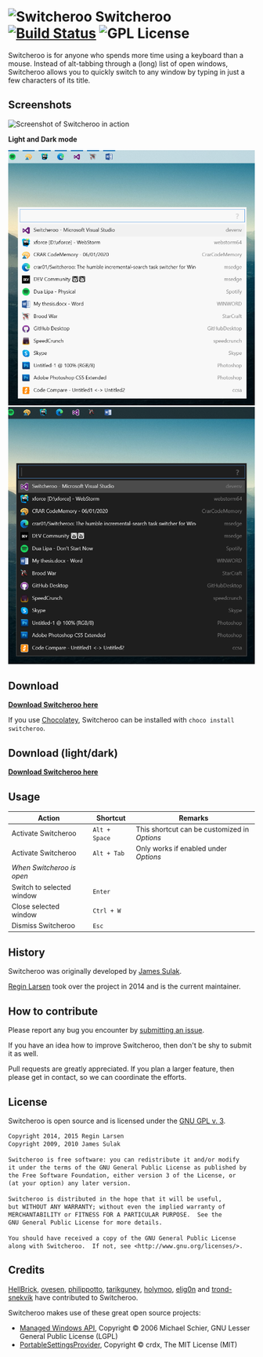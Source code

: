 <img src="logo.png" alt="Switcheroo" width="48px" height="48px"> Switcheroo  [![Build Status](https://img.shields.io/appveyor/ci/kvakulo/switcheroo.svg)](https://ci.appveyor.com/project/kvakulo/switcheroo) ![GPL License](https://img.shields.io/badge/license-GPL-brightgreen.svg)
==========

Switcheroo is for anyone who spends more time using a keyboard than a mouse.
Instead of alt-tabbing through a (long) list of open windows, Switcheroo allows
you to quickly switch to any window by typing in just a few characters of its title.

## Screenshots

<img src="screenshot.png" alt="Screenshot of Switcheroo in action" width="540px" height="372px">

**Light and Dark mode**

<img src="light.png" alt="Screenshot of Switcheroo in action" width="540px">
<img src="dark.png" alt="Screenshot of Switcheroo in action" width="540px">

Download
--------

**[Download Switcheroo here](https://github.com/kvakulo/Switcheroo/releases)**

If you use [Chocolatey](https://chocolatey.org), Switcheroo can be installed with `choco install switcheroo`.

Download (light/dark)
--------
**[Download Switcheroo here](https://github.com/crar01/Switcheroo/releases)**

Usage
-----

Action                         | Shortcut        | Remarks
------------------------------ | --------------- | ----------
Activate Switcheroo            | `Alt + Space`   | This shortcut can be customized in _Options_
Activate Switcheroo            | `Alt + Tab`     | Only works if enabled under _Options_
_When Switcheroo is open_      |                 |
Switch to selected window      | `Enter`         |
Close selected window          | `Ctrl + W`      |
Dismiss Switcheroo             | `Esc`           |



History
---------

Switcheroo was originally developed by [James Sulak](https://github.com/jsulak).

[Regin Larsen](https://github.com/kvakulo) took over the project in 2014 and is the current maintainer.


How to contribute
-----------------

Please report any bug you encounter by [submitting an issue](https://github.com/kvakulo/Switcheroo/issues/new).

If you have an idea how to improve Switcheroo, then don't be shy to submit it as well.

Pull requests are greatly appreciated. If you plan a larger feature, then please get in contact, so we can coordinate the efforts.


License
-------

Switcheroo is open source and is licensed under the [GNU GPL v. 3](http://www.gnu.org/licenses/gpl.html).

```
Copyright 2014, 2015 Regin Larsen
Copyright 2009, 2010 James Sulak
 
Switcheroo is free software: you can redistribute it and/or modify
it under the terms of the GNU General Public License as published by
the Free Software Foundation, either version 3 of the License, or
(at your option) any later version.

Switcheroo is distributed in the hope that it will be useful,
but WITHOUT ANY WARRANTY; without even the implied warranty of
MERCHANTABILITY or FITNESS FOR A PARTICULAR PURPOSE.  See the
GNU General Public License for more details.
 
You should have received a copy of the GNU General Public License
along with Switcheroo.  If not, see <http://www.gnu.org/licenses/>.
```


Credits
-------

[HellBrick](https://github.com/HellBrick), [ovesen](https://github.com/ovesen), [philippotto](https://github.com/philippotto), [tarikguney](https://github.com/tarikguney), [holymoo](https://github.com/holymoo), [elig0n](https://github.com/elig0n) and [trond-snekvik](https://github.com/trond-snekvik) have contributed to Switcheroo.

Switcheroo makes use of these great open source projects:

* [Managed Windows API](http://mwinapi.sourceforge.net), Copyright © 2006 Michael Schier, GNU Lesser General Public License (LGPL)
* [PortableSettingsProvider](https://github.com/crdx/PortableSettingsProvider), Copyright © crdx, The MIT License (MIT)
